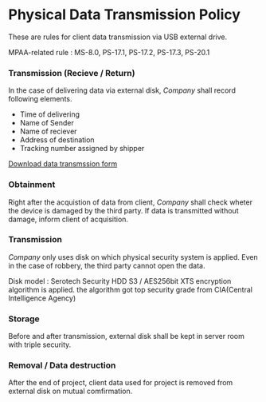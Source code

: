 # Physical Data Transmission Policy
These are rules for client data transmission via USB external drive.

MPAA-related rule : MS-8.0, PS-17.1, PS-17.2, PS-17.3, PS-20.1

### Transmission (Recieve / Return)
In the case of delivering data via external disk, *Company* shall record following elements.

- Time of delivering
- Name of Sender
- Name of reciever
- Address of destination
- Tracking number assigned by shipper

[Download data transmssion form](../pdf/data_transfer_information.pdf)

### Obtainment

Right after the acquistion of data from client, *Company* shall check wheter the device is damaged by the third party.
If data is transmitted without damage, inform client of acquisition.

### Transmission

*Company* only uses disk on which physical security system is applied.
Even in the case of robbery, the third party cannot open the data.

Disk model : Serotech Security HDD S3 / AES256bit XTS encryption algorithm is applied. the algorithm got top security grade from CIA(Central Intelligence Agency)

### Storage
Before and after transmission, external disk shall be kept in server room with triple security. 

### Removal / Data destruction
After the end of project, client data used for project is removed from external disk on mutual comfirmation.
